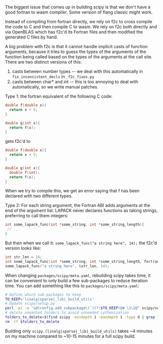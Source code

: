 The biggest issue that comes up in building scipy is that we don't have a good
fortran to wasm compiler. Some version of flang classic might work.

Instead of compiling from fortran directly, we rely on f2c to cross compile
the code to C and then compile C to wasm. We rely on f2c both directly and via
OpenBLAS which has f2c'd its Fortran files and then modified the generated C
files by hand.

A big problem with f2c is that it cannot handle implicit casts of function
arguments, because it tries to guess the types of the arguments of the function
being called based on the types of the arguments at the call site. There are
two distinct versions of this:

1. casts between number types -- we deal with this automatically in
   `fix_inconsistent_decls` in `_f2c_fixes.py`
2. casts between char\* and int -- this is too annoying to deal with
   automatically, so we write manual patches.

Type 1: the fortran equivalent of the following C code:

```C
double f(double x){
  return x + 5;
}

double g(int x){
  return f(x);
}
```

gets f2c'd to

```C
double f(double x){
  return x + 5;
}

double g(int x){
  double f(int);
  return f(x);
}
```

When we try to compile this, we get an error saying that f has been declared
with two different types.

Type 2: For each string argument, the Fortran ABI adds arguments at the end of
the argument list. LAPACK never declares functions as taking strings, preferring
to call them integers:

```C
int some_lapack_func(int *some_string, int *some_string_length){
 // ...
}
```

But then when we call it: `some_lapack_func("a string here", 14);` the f2c'd
version looks like:

```C
int str_len = 14;
int some_lapack_func(int *some_string, int *some_string_length, fortranlen some_string_length_again);
some_lapack_func("a string here", &str_len, 14);
```

When changing `packages/scipy/meta.yaml`, rebuilding scipy takes time, it can
be convenient to only build a few sub-packages to reduce iteration time. You
can add something like this to `packages/scipy/meta.yaml`:

```bash
# Define which sub-packages to keep
TO_KEEP='linalg|sparse|_lib|_build_utils'
# Update scipy/setup.py
perl -pi -e "s@(config.add_subpackage\(')(?!$TO_KEEP)@# \1\2@" scipy/setup.py
# delete unwanted folders to avoid unneeded cythonization
folders_to_delete=$(find scipy -mindepth 1 -maxdepth 1 -type d | grep -vP "$TO_KEEP")
rm -rf $folders_to_delete
```

Building only `scipy.(linalg|sparse|_lib|_build_utils)` takes ~4 minutes on my
machine compared to ~10-15 minutes for a full scipy build.
